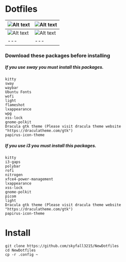 # Dotfiles 

| ![Alt text](https://github.com/skyfall3215/NewDotfiles/raw/main/Mandalorian.png) |![Alt text](https://github.com/skyfall3215/NewDotfiles/raw/main/thebatman.png) |
| --- | --- |
| ![Alt text](https://github.com/skyfall3215/NewDotfiles/raw/main/forceawakens.png) |![Alt text](https://github.com/skyfall3215/NewDotfiles/raw/main/darkside.png) |
| --- | --- |

### Download these packages before installing
##### If you use sway you must install this packages.
```
kitty
sway
waybar
Ubuntu Fonts
wofi
light
flameshot
lxappearance
wpg
xss-lock
gnome-polkit
Dracula gtk theme (Please visit dracula theme website "https://draculatheme.com/gtk")
papirus-icon-theme
```
##### If you use i3 you must install this packages.
```
kitty
i3-gaps
polybar 
rofi 
nitrogen
xfce4-power-management 
lxappearance
xss-lock
gnome-polkit
picom 
light
Dracula gtk theme (Please visit dracula theme website "https://draculatheme.com/gtk")
papirus-icon-theme
```
# Install
```
git clone https://github.com/skyfall3215/NewDotfiles
cd NewDotfiles
cp -r .config ~
```
